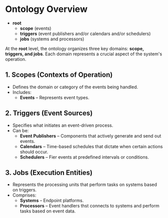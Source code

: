 # Ontology Overview

- **root**
  - **scope** (events)
  - **triggers** (event publishers and/or calendars and/or schedulers)
  - **jobs** (systems and processors)

At the **root** level, the ontology organizes three key domains: **scope,
triggers, and jobs**. Each domain represents a crucial aspect of the system's
operation.

## **1. Scopes (Contexts of Operation)**

- Defines the domain or category of the events being handled.
- Includes:
  - **Events** – Represents event types.

## **2. Triggers (Event Sources)**

- Specifies what initiates an event-driven process.
- Can be:
  - **Event Publishers** – Components that actively generate and send out
    events.
  - **Calendars** – Time-based schedules that dictate when certain actions
    should occur.
  - **Schedulers** – Fier events at predefined intervals or conditions.

## **3. Jobs (Execution Entities)**

- Represents the processing units that perform tasks on systems based on
  triggers.
- Comprises:
  - **Systems** – Endpoint platforms.
  - **Processors** – Event handlers thst connects to systems and perform tasks
    based on event data.
